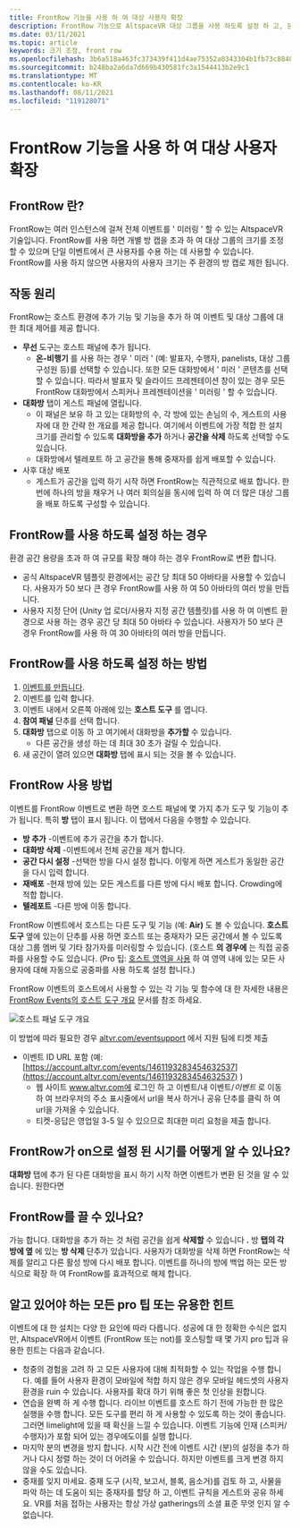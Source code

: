 ```yaml
---
title: FrontRow 기능을 사용 하 여 대상 사용자 확장
description: FrontRow 기능으로 AltspaceVR 대상 그룹을 사용 하도록 설정 하 고, 문제를 해결 하 고, 크기를 조정 하는 방법을 알아봅니다.
ms.date: 03/11/2021
ms.topic: article
keywords: 크기 조정, front row
ms.openlocfilehash: 3b6a518a463fc373439f411d4ae75352a0343304b1fb73c8848d3bfd5fa19973
ms.sourcegitcommit: b248ba2a6da7d669b430581fc3a1544413b2e9c1
ms.translationtype: MT
ms.contentlocale: ko-KR
ms.lasthandoff: 08/11/2021
ms.locfileid: "119128071"
---
```

# <a name="scaling-your-audiences-with-frontrow-feature"></a>FrontRow 기능을 사용 하 여 대상 사용자 확장

## <a name="what-is-frontrow"></a>FrontRow 란?

FrontRow는 여러 인스턴스에 걸쳐 전체 이벤트를 ' 미러링 ' 할 수 있는 AltspaceVR 기술입니다. FrontRow를 사용 하면 개별 방 캡을 초과 하 여 대상 그룹의 크기를 조정할 수 있으며 단일 이벤트에서 큰 사용자를 수용 하는 데 사용할 수 있습니다. FrontRow를 사용 하지 않으면 사용자의 사용자 크기는 주 환경의 방 캡로 제한 됩니다.

## <a name="how-does-it-work"></a>작동 원리

FrontRow는 호스트 환경에 추가 기능 및 기능을 추가 하 여 이벤트 및 대상 그룹에 대 한 최대 제어를 제공 합니다. 

* **무선** 도구는 호스트 패널에 추가 됩니다.
    * **온-비행기** 를 사용 하는 경우 ' 미러 ' (예: 발표자, 수행자, panelists, 대상 그룹 구성원 등)를 선택할 수 있습니다. 또한 모든 대화방에서 ' 미러 ' 콘텐츠를 선택할 수 있습니다. 따라서 발표자 및 슬라이드 프레젠테이션 창이 있는 경우 모든 FrontRow 대화방에서 스피커나 프레젠테이션을 ' 미러링 ' 할 수 있습니다.
* **대화방** 탭이 게스트 패널에 열립니다.
    * 이 패널은 보유 하 고 있는 대화방의 수, 각 방에 있는 손님의 수, 게스트의 사용자에 대 한 간략 한 개요를 제공 합니다. 여기에서 이벤트에 가장 적합 한 설치 크기를 관리할 수 있도록 **대화방을 추가** 하거나 **공간을 삭제** 하도록 선택할 수도 있습니다.
    * 대화방에서 텔레포트 하 고 공간을 통해 중재자를 쉽게 배포할 수 있습니다.
* 사후 대상 배포
    * 게스트가 공간을 입력 하기 시작 하면 FrontRow는 직관적으로 배포 합니다. 한 번에 하나의 방을 채우거 나 여러 회의실을 동시에 입력 하 여 더 많은 대상 그룹을 배포 하도록 구성할 수 있습니다.

## <a name="when-to-enable-frontrow"></a>FrontRow를 사용 하도록 설정 하는 경우

환경 공간 용량을 초과 하 여 규모를 확장 해야 하는 경우 FrontRow로 변환 합니다.

* 공식 AltspaceVR 템플릿 환경에서는 공간 당 최대 50 아바타을 사용할 수 있습니다. 사용자가 50 보다 큰 경우 FrontRow를 사용 하 여 50 아바타의 여러 방을 만듭니다.
* 사용자 지정 단어 (Unity 업 로더/사용자 지정 공간 템플릿)를 사용 하 여 이벤트 환경으로 사용 하는 경우 공간 당 최대 50 아바타 수 있습니다. 사용자가 50 보다 큰 경우 FrontRow를 사용 하 여 30 아바타의 여러 방을 만듭니다.

## <a name="how-to-enable-frontrow"></a>FrontRow를 사용 하도록 설정 하는 방법

1. [이벤트를 만듭니다](https://account.altvr.com/events/new).
2. 이벤트를 입력 합니다.
3. 이벤트 내에서 오른쪽 아래에 있는 **호스트 도구** 를 엽니다.
4. **참여 패널** 단추를 선택 합니다.
5. **대화방** 탭으로 이동 하 고 여기에서 대화방을 **추가할** 수 있습니다.
    * 다른 공간을 생성 하는 데 최대 30 초가 걸릴 수 있습니다. 
6. 새 공간이 열려 있으면 **대화방** 탭에 표시 되는 것을 볼 수 있습니다. 

## <a name="how-to-use-frontrow"></a>FrontRow 사용 방법

이벤트를 FrontRow 이벤트로 변환 하면 호스트 패널에 몇 가지 추가 도구 및 기능이 추가 됩니다. 특히 **방** 탭이 표시 됩니다. 이 탭에서 다음을 수행할 수 있습니다.

* **방 추가** -이벤트에 추가 공간을 추가 합니다. 
* **대화방 삭제** -이벤트에서 전체 공간을 제거 합니다.
* **공간 다시 설정** -선택한 방을 다시 설정 합니다. 이렇게 하면 게스트가 동일한 공간을 다시 입력 합니다.
* **재배포** -현재 방에 있는 모든 게스트를 다른 방에 다시 배포 합니다. Crowding에 적합 합니다.
* **텔레포트** -다른 방에 이동 합니다.

FrontRow 이벤트에서 호스트는 다른 도구 및 기능 (예: **Air)** 도 볼 수 있습니다. **호스트 도구** 옆에 있는이 단추를 사용 하면 호스트 또는 중재자가 모든 공간에서 볼 수 있도록 대상 그룹 멤버 및 기타 참가자를 미러링할 수 있습니다. (호스트 **의 경우에** 는 직접 공중파를 사용할 수도 있습니다. (Pro 팁: [호스트 영역을 사용](https://altvr.com/holiday2020/) 하 여 영역 내에 있는 모든 사용자에 대해 자동으로 공중파를 사용 하도록 설정 합니다.)

FrontRow 이벤트의 호스트에서 사용할 수 있는 각 기능 및 함수에 대 한 자세한 내용은 [FrontRow Events의 호스트 도구 개요](../tutorials/host-tools-for-events.md) 문서를 참조 하세요.

![호스트 패널 도구 개요](images/scaling-audiences.png)

이 방법에 따라 필요한 경우 [altvr.com/eventsupport](https://help.altvr.com/hc/en-us/requests/new?ticket_form_id=360001833313) 에서 지원 팀에 티켓 제출

* 이벤트 ID URL 포함 (예: [https://account.altvr.com/events/1461193283454632537](https://account.altvr.com/events/1461193283454632537) )
    * 웹 사이트 www.altvr.com에 로그인 하 고 이벤트/내 이벤트/*이벤트* 로 이동 하 여 브라우저의 주소 표시줄에서 url을 복사 하거나 공유 단추를 클릭 하 여 url을 가져올 수 있습니다.
    * 티켓-응답은 영업일 3-5 일 수 있으므로 최대한 미리 요청을 제출 합니다.
 
## <a name="how-will-i-know-when-frontrow-is-on"></a>FrontRow가 on으로 설정 된 시기를 어떻게 알 수 있나요?

**대화방** 탭에 추가 된 다른 대화방을 표시 하기 시작 하면 이벤트가 변환 된 것을 알 수 있습니다. 원한다면 
 
## <a name="can-i-turn-off-frontrow"></a>FrontRow를 끌 수 있나요?

가능 합니다. 대화방을 추가 하는 것 처럼 공간을 쉽게 **삭제할** 수 있습니다 **.** 방 **탭의 각 방에 옆** 에 있는 **방 삭제** 단추가 있습니다. 사용자가 대화방을 삭제 하면 FrontRow는 삭제를 알리고 다른 활성 방에 다시 배포 합니다. 이벤트를 하나의 방에 백업 하는 모든 방식으로 확장 하 여 FrontRow를 효과적으로 해제 합니다. 
 
## <a name="any-pro-tips-or-helpful-hints-to-be-aware-of"></a>알고 있어야 하는 모든 pro 팁 또는 유용한 힌트

이벤트에 대 한 설치는 다양 한 요인에 따라 다릅니다. 성공에 대 한 정확한 수식은 없지만, AltspaceVR에서 이벤트 (FrontRow 또는 not)를 호스팅할 때 몇 가지 pro 팁과 유용한 힌트는 다음과 같습니다.
* 청중의 경험을 고려 하 고 모든 사용자에 대해 최적화할 수 있는 작업을 수행 합니다. 예를 들어 사용자 환경이 모바일에 적합 하지 않은 경우 모바일 헤드셋의 사용자 환경을 ruin 수 있습니다. 사용자를 확대 하기 위해 좋은 첫 인상을 원합니다.
* 연습을 완벽 하 게 수행 합니다. 라이브 이벤트를 호스트 하기 전에 가능한 한 많은 실행을 수행 합니다. 모든 도구를 편리 하 게 사용할 수 있도록 하는 것이 좋습니다. 그러면 limelight에 있을 때 확신을 느낄 수 있습니다. 이벤트 기능에 인재 (스피커/수행자)가 포함 되어 있는 경우에도이를 실행 합니다.
* 마지막 분의 변경을 방지 합니다. 시작 시간 전에 이벤트 시간 (분)의 설정을 추가 하거나 다시 정렬 하는 것이 더 어려울 수 있습니다. 하지만 이벤트를 크게 변경 하지 않을 수도 있습니다. 
* 중재를 잊지 마세요. 중재 도구 (시작, 보고서, 블록, 음소거)를 검토 하 고, 사물을 파악 하는 데 도움이 되는 중재자를 할당 하 고, 이벤트 규칙을 게스트와 공유 하세요. VR를 처음 접하는 사용자는 항상 가상 gatherings의 소셜 표준 무엇 인지 알 수 없습니다.